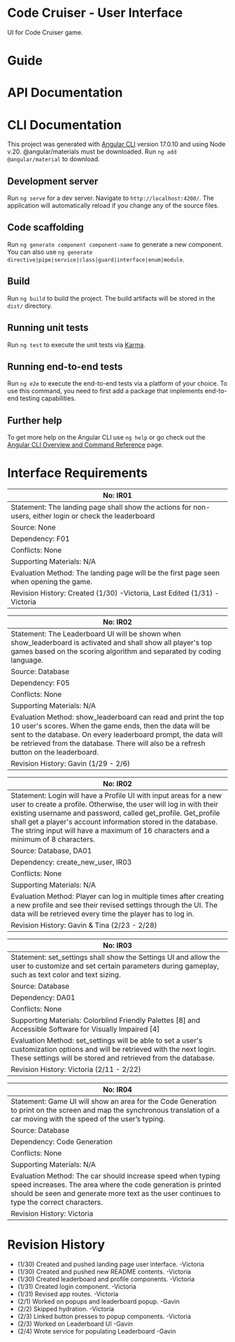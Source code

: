 # Code Cruiser - User Interface
UI for Code Cruiser game.

# Guide

# API Documentation

# CLI Documentation

This project was generated with [Angular CLI](https://github.com/angular/angular-cli) version 17.0.10 and using Node v.20.
@angular/materials must be downloaded. Run `ng add @angular/material` to download.

## Development server

Run `ng serve` for a dev server. Navigate to `http://localhost:4200/`. The application will automatically reload if you change any of the source files.

## Code scaffolding

Run `ng generate component component-name` to generate a new component. You can also use `ng generate directive|pipe|service|class|guard|interface|enum|module`.

## Build

Run `ng build` to build the project. The build artifacts will be stored in the `dist/` directory.

## Running unit tests

Run `ng test` to execute the unit tests via [Karma](https://karma-runner.github.io).

## Running end-to-end tests

Run `ng e2e` to execute the end-to-end tests via a platform of your choice. To use this command, you need to first add a package that implements end-to-end testing capabilities.

## Further help

To get more help on the Angular CLI use `ng help` or go check out the [Angular CLI Overview and Command Reference](https://angular.io/cli) page.

# Interface Requirements
| No: IR01 |
| -------- |
| Statement: The landing page shall show the actions for non-users, either login or check the leaderboard |
| Source: None |
| Dependency: F01 |
| Conflicts: None |
| Supporting Materials: N/A |
| Evaluation Method: The landing page will be the first page seen when opening the game. |
| Revision History: Created (1/30) -Victoria, Last Edited (1/31) -Victoria |

| No: IR02 |
| -------- |
| Statement: The Leaderboard UI will be shown when show_leaderboard is activated and shall show all player's top games based on the scoring algorithm and separated by coding language. |
| Source: Database |
| Dependency: F05 |
| Conflicts: None |
| Supporting Materials: N/A |
| Evaluation Method: show_leaderboard can read and print the top 10 user's scores. When the game ends, then the data will be sent to the database. On every leaderboard prompt, the data will be retrieved from the database. There will also be a refresh button on the leaderboard. |
| Revision History: Gavin (1/29 - 2/6) |

| No: IR02 | 
| -------- |
| Statement: Login will have a Profile UI with input areas for a new user to create a profile. Otherwise, the user will log in with their existing username and password, called get_profile. Get_profile shall get a player's account information stored in the database. The string input will have a maximum of 16 characters and a minimum of 8 characters. |
| Source: Database, DA01 |
| Dependency: create_new_user, IR03 |
| Conflicts: None |
| Supporting Materials: N/A |
| Evaluation Method: Player can log in multiple times after creating a new profile and see their revised settings through the UI. The data will be retrieved every time the player has to log in. |
| Revision History: Gavin & Tina (2/23 - 2/28) |

| No: IR03 |
| -------- |
| Statement: set_settings shall show the Settings UI and allow the user to customize and set certain parameters during gameplay, such as text color and text sizing. |
| Source: Database |
| Dependency: DA01 |
| Conflicts: None |
| Supporting Materials: Colorblind Friendly Palettes [8] and Accessible Software for Visually Impaired [4] |
| Evaluation Method: set_settings will be able to set a user's customization options and will be retrieved with the next login. These settings will be stored and retrieved from the database. |
| Revision History: Victoria (2/11 - 2/22) |

| No: IR04 |
| -------- |
| Statement: Game UI will show an area for the Code Generation to print on the screen and map the synchronous translation of a car moving with the speed of the user’s typing. |
| Source: Database |
| Dependency: Code Generation |
| Conflicts: None |
| Supporting Materials: N/A |
| Evaluation Method: The car should increase speed when typing speed increases. The area where the code generation is printed should be seen and generate more text as the user continues to type the correct characters. |
| Revision History: Victoria |

# Revision History
- (1/30) Created and pushed landing page user interface. -Victoria
- (1/30) Created and pushed new README contents. -Victoria
- (1/30) Created leaderboard and profile components. -Victoria
- (1/31) Created login component. -Victoria
- (1/31) Revised app routes. -Victoria
- (2/1) Worked on popups and leaderboard popup. -Gavin
- (2/2) Skipped hydration. -Victoria
- (2/3) Linked button presses to popup components. -Victoria
- (2/3) Worked on Leaderboard UI -Gavin
- (2/4) Wrote service for populating Leaderboard -Gavin
